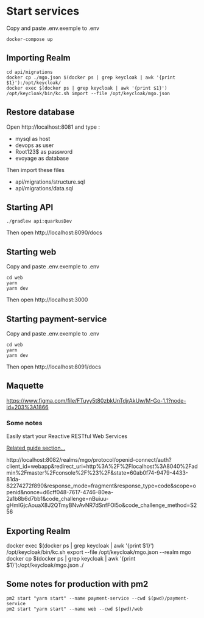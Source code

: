 # Start services
Copy and paste .env.exemple to .env

```shell
docker-compose up
```

## Importing Realm

```shell
cd api/migrations
docker cp ./mgo.json $(docker ps | grep keycloak | awk '{print $1}'):/opt/keycloak/
docker exec $(docker ps | grep keycloak | awk '{print $1}') /opt/keycloak/bin/kc.sh import --file /opt/keycloak/mgo.json
```

## Restore database

Open http://localhost:8081 and type : 
- mysql as host
- devops as user
- Root123$ as password
- evoyage as database

Then import these files
- api/migrations/structure.sql
- api/migrations/data.sql

## Starting API

```shell script
./gradlew api:quarkusDev
```
Then open http://localhost:8090/docs
## Starting web
Copy and paste .env.exemple to .env
```shell
cd web
yarn
yarn dev
```

Then open http://localhost:3000
## Starting payment-service
Copy and paste .env.exemple to .env
```shell
cd web
yarn
yarn dev
```

Then open http://localhost:8091/docs
## Maquette

https://www.figma.com/file/FTuyy5t80zbkUnTdjrAkUw/M-Go-1.1?node-id=203%3A1866

### Some notes

Easily start your Reactive RESTful Web Services

[Related guide section...](https://quarkus.io/guides/getting-started-reactive#reactive-jax-rs-resources)


http://localhost:8082/realms/mgo/protocol/openid-connect/auth?client_id=webapp&redirect_uri=http%3A%2F%2Flocalhost%3A8040%2Fadmin%2Fmaster%2Fconsole%2F%23%2F&state=60ab0f74-9479-4433-81da-82274272f890&response_mode=fragment&response_type=code&scope=openid&nonce=d6cff048-7617-4746-80ea-2a1b8b6d7bb1&code_challenge=nBuiuu-gHmIGjcAouaX8J2QTmyBNvAvNR7dSnfFOl5o&code_challenge_method=S256

## Exporting Realm
docker exec $(docker ps | grep keycloak | awk '{print $1}') /opt/keycloak/bin/kc.sh export --file /opt/keycloak/mgo.json --realm mgo
docker cp $(docker ps | grep keycloak | awk '{print $1}'):/opt/keycloak/mgo.json ./

## Some notes for production with pm2

````shell
pm2 start "yarn start" --name payment-service --cwd $(pwd)/payment-service
pm2 start "yarn start" --name web --cwd $(pwd)/web
````


